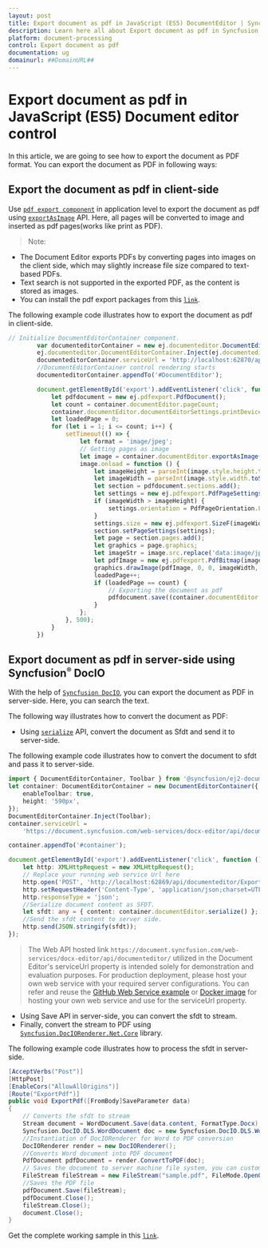 ```yaml
---
layout: post
title: Export document as pdf in JavaScript (ES5) DocumentEditor | Syncfusion
description: Learn here all about Export document as pdf in Syncfusion JavaScript (ES5) Document editor control of Syncfusion Essential JS 2 and more.
platform: document-processing
control: Export document as pdf 
documentation: ug
domainurl: ##DomainURL##
---
```


# Export document as pdf in JavaScript (ES5) Document editor control

In this article, we are going to see how to export the document as PDF format. You can export the document as PDF in following ways:

## Export the document as pdf in client-side

Use [`pdf export component`](https://www.npmjs.com/package/@syncfusion/ej2-pdf-export) in application level to export the document as pdf using [`exportAsImage`](https://ej2.syncfusion.com/javascript/documentation/api/document-editor/#exportasimage) API. Here, all pages will be converted to image and inserted as pdf pages(works like print as PDF).

>Note:
* The Document Editor exports PDFs by converting pages into images on the client side, which may slightly increase file size compared to text-based PDFs.
* Text search is not supported in the exported PDF, as the content is stored as images.
*  You can install the pdf export packages from this [`link`](https://www.npmjs.com/package/@syncfusion/ej2-pdf-export).
 

The following example code illustrates how to export the document as pdf in client-side.

```js
// Initialize DocumentEditorContainer component.
        var documenteditorContainer = new ej.documenteditor.DocumentEditorContainer({ enableToolbar: true, height: '590px' });
        ej.documenteditor.DocumentEditorContainer.Inject(ej.documenteditor.Toolbar);
        documenteditorContainer.serviceUrl = 'http://localhost:62870/api/documenteditor/';
        //DocumentEditorContainer control rendering starts
        documenteditorContainer.appendTo('#DocumentEditor');

        document.getElementById('export').addEventListener('click', function () {
            let pdfdocument = new ej.pdfexport.PdfDocument();
            let count = container.documentEditor.pageCount;
            container.documentEditor.documentEditorSettings.printDevicePixelRatio = 2;
            let loadedPage = 0;
            for (let i = 1; i <= count; i++) {
                setTimeout(() => {
                    let format = 'image/jpeg';
                    // Getting pages as image
                    let image = container.documentEditor.exportAsImage(i, format);
                    image.onload = function () {
                        let imageHeight = parseInt(image.style.height.toString().replace('px', ''));
                        let imageWidth = parseInt(image.style.width.toString().replace('px', ''));
                        let section = pdfdocument.sections.add();
                        let settings = new ej.pdfexport.PdfPageSettings(0);
                        if (imageWidth > imageHeight) {
                            settings.orientation = PdfPageOrientation.Landscape;
                        }
                        settings.size = new ej.pdfexport.SizeF(imageWidth, imageHeight);
                        section.setPageSettings(settings);
                        let page = section.pages.add();
                        let graphics = page.graphics;
                        let imageStr = image.src.replace('data:image/jpeg;base64,', '');
                        let pdfImage = new ej.pdfexport.PdfBitmap(imageStr);
                        graphics.drawImage(pdfImage, 0, 0, imageWidth, imageHeight);
                        loadedPage++;
                        if (loadedPage == count) {
                            // Exporting the document as pdf
                            pdfdocument.save((container.documentEditor.documentName === ''? 'sample': container.documentEditor.documentName) + '.pdf');
                        }
                    };
                }, 500);
            }
        })
```

## Export document as pdf in server-side using Syncfusion<sup style="font-size:70%">&reg;</sup> DocIO

With the help of [`Syncfusion DocIO`](https://help.syncfusion.com/file-formats/docio/word-to-pdf), you can export the document as PDF in server-side. Here, you can search the text.

The following way illustrates how to convert the document as PDF:

* Using [`serialize`](https://ej2.syncfusion.com/javascript/documentation/api/document-editor/#serialize) API, convert the document as Sfdt and send it to server-side.

The following example code illustrates how to convert the document to sfdt and pass it to server-side.

```ts
import { DocumentEditorContainer, Toolbar } from '@syncfusion/ej2-documenteditor';
let container: DocumentEditorContainer = new DocumentEditorContainer({
    enableToolbar: true,
    height: '590px',
});
DocumentEditorContainer.Inject(Toolbar);
container.serviceUrl =
    'https://document.syncfusion.com/web-services/docx-editor/api/documenteditor/';

container.appendTo('#container');

document.getElementById('export').addEventListener('click', function () {
    let http: XMLHttpRequest = new XMLHttpRequest();
    // Replace your running web service Url here
    http.open('POST', 'http://localhost:62869/api/documenteditor/ExportPdf');
    http.setRequestHeader('Content-Type', 'application/json;charset=UTF-8');
    http.responseType = 'json';
    //Serialize document content as SFDT.
    let sfdt: any = { content: container.documentEditor.serialize() };
    //Send the sfdt content to server side.
    http.send(JSON.stringify(sfdt));
});
```

> The Web API hosted link `https://document.syncfusion.com/web-services/docx-editor/api/documenteditor/` utilized in the Document Editor's serviceUrl property is intended solely for demonstration and evaluation purposes. For production deployment, please host your own web service with your required server configurations. You can refer and reuse the [GitHub Web Service example](https://github.com/SyncfusionExamples/EJ2-DocumentEditor-WebServices) or [Docker image](https://hub.docker.com/r/syncfusion/word-processor-server) for hosting your own web service and use for the serviceUrl property.

* Using Save API in server-side, you can convert the sfdt to stream.
* Finally, convert the stream to PDF using [`Syncfusion.DocIORenderer.Net.Core`](https://www.nuget.org/packages/Syncfusion.DocIORenderer.Net.Core) library.

The following example code illustrates how to process the sfdt in server-side.

```c#
[AcceptVerbs("Post")]
[HttpPost]
[EnableCors("AllowAllOrigins")]
[Route("ExportPdf")]
public void ExportPdf([FromBody]SaveParameter data)
{
    // Converts the sfdt to stream
    Stream document = WordDocument.Save(data.content, FormatType.Docx);
    Syncfusion.DocIO.DLS.WordDocument doc = new Syncfusion.DocIO.DLS.WordDocument(document, Syncfusion.DocIO.FormatType.Docx);
    //Instantiation of DocIORenderer for Word to PDF conversion
    DocIORenderer render = new DocIORenderer();
    //Converts Word document into PDF document
    PdfDocument pdfDocument = render.ConvertToPDF(doc);
    // Saves the document to server machine file system, you can customize here to save into databases or file servers based on requirement.
    FileStream fileStream = new FileStream("sample.pdf", FileMode.OpenOrCreate, FileAccess.ReadWrite);
    //Saves the PDF file
    pdfDocument.Save(fileStream);
    pdfDocument.Close();
    fileStream.Close();
    document.Close();
}
```

Get the complete working sample in this [`link`](https://github.com/SyncfusionExamples/Export-document-as-PDF-in-Document-Editor/).